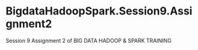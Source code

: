 # BigdataHadoopSpark.Session9.Assignment2
Session 9 Assignment 2 of BIG DATA HADOOP &amp; SPARK TRAINING
